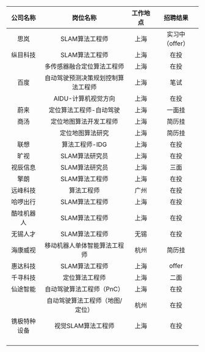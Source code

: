 | 公司名称   | 岗位名称                           | 工作地点 | 招聘结果 |
| :--------: | :--------------------------------: | :------: | :------: |
| 思岚       | SLAM算法工程师                     | 上海     | 实习中（offer） |
| 纵目科技   | SLAM算法工程师                     | 上海     | 在投     |
|            | 多传感器融合定位算法工程师         | 上海     | 在投     |
| 百度       | 自动驾驶预测决策规划控制算法工程师 | 上海     | 笔试     |
|            | AIDU-计算机视觉方向                | 上海     | 在投     |
| 蔚来       | 定位算法工程师-自动驾驶            | 上海     | 一面挂     |
| 商汤       | 定位地图算法开发工程师             | 上海     | 简历挂     |
|            | 定位地图算法研究                   | 上海     | 简历挂     |
| 联想       | 算法工程师-IDG                     | 上海     | 在投     |
| 旷视       | SLAM算法研究员                     | 上海     | 在投     |
| 视辰信息   | SLAM算法研究员                     | 上海     | 三面 |
| 擎朗       | SLAM算法工程师                     | 上海     | 在投     |
| 远峰科技   | 算法工程师                         | 广州     | 在投     |
| 哈啰出行   | SLAM算法工程师                     | 上海     | 在投     |
| 酷哇机器人 | SLAM算法工程师                     | 上海     | 在投     |
| 无锡人才   | SLAM算法工程师                     | 无锡     | 在投     |
| 海康威视   | 移动机器人单体智能算法工程师       | 杭州     | 简历挂 |
| 惠达科技   | SLAM算法工程师                     | 上海     | offer |
| 千寻科技 | 定位算法工程师 | 上海 | 二面 |
| 仙途智能 | 自动驾驶算法工程师（PnC） | 上海 | 在投 |
|  | 自动驾驶算法工程师（地图/定位） | 杭州 | 在投 |
| 镌极特种设备 | 视觉SLAM算法工程师 | 上海 | 在投 |
| |  |  |  |
| |  |  |  |
| |  |  |  |
| |  |  |  |

